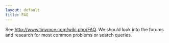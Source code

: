 ```yaml
---
layout: default
title: FAQ
---
```


See http://www.tinymce.com/wiki.php/FAQ.
We should look into the forums and research for most common problems or search queries.
